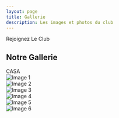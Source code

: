 ```yaml
---
layout: page
title: Gallerie
description: Les images et photos du club
---
```


<section id="gallery">
    <div class="features-header">
      <span class="features-subtitle">Rejoignez Le Club</span>
      <h2 class="features-title">Notre Gallerie</h2>
      <span class="features-background">CASA</span>
    </div>
    <div class="gallery-items">
        <div class="gallery-item">
            <img src="/images/feminine1.jpg" alt="Image 1">
        </div>
        <div class="gallery-item">
            <img src="/images/mountain-2.jpg" alt="Image 2">
        </div>
        <div class="gallery-item">
            <img src="/images/feminine1bis.jpg" alt="Image 3">
        </div>
        <div class="gallery-item">
            <img src="/images/jeune.jpg" alt="Image 4">
        </div>
        <div class="gallery-item">
            <img src="/images/tournoi.jpg" alt="Image 5">
        </div>
        <div class="gallery-item">
            <img src="/images/about.jpg" alt="Image 6">
        </div>
    </div>
</section>
